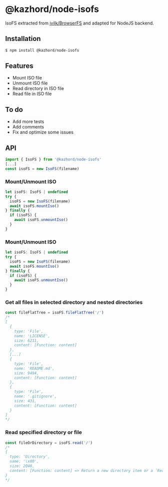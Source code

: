 # @kazhord/node-isofs
IsoFS extracted from [jvilk/BrowserFS](https://github.com/jvilk/BrowserFS) and adapted for NodeJS backend.

## Installation
```sh
$ npm install @kazhord/node-isofs
```

## Features
- Mount ISO file
- Unmount ISO file
- Read directory in ISO file
- Read file in ISO file

## To do
- Add more tests
- Add comments
- Fix and optimize some issues

## API
```js
import { IsoFS } from '@kazhord/node-isofs'
[...]
const isoFS = new IsoFS(filename)
```

### Mount/Unmount ISO
```js
let isoFS: IsoFS | undefined
try {
  isoFS = new IsoFS(filename)
  await isoFS.mountIso()
} finally {
  if (isoFS) {
    await isoFS.unmountIso()
  }
}
```

### Mount/Unmount ISO
```js
let isoFS: IsoFS | undefined
try {
  isoFS = new IsoFS(filename)
  await isoFS.mountIso()
} finally {
  if (isoFS) {
    await isoFS.unmountIso()
  }
}
```

### Get all files in selected directory and nested directories
```js
const fileFlatTree = isoFS.fileFlatTree('/')
/*
[
  {
    type: 'File',
    name: 'LICENSE',
    size: 6211,
    content: [Function: content]
  },
  [...]
  {
    type: 'File',
    name: 'README.md',
    size: 9494,
    content: [Function: content]
  },
  {
    type: 'File',
    name: '.gitignore',
    size: 431,
    content: [Function: content]
  }
]
*/
```

### Read specified directory or file
```js
const fileOrDirectory = isoFS.read('/')
/*
{
  type: 'Directory',
  name: '\x00',
  size: 2048,
  content: [Function: content] => Return a new directory item or a `Readable` if it's a file
}
*/
```
